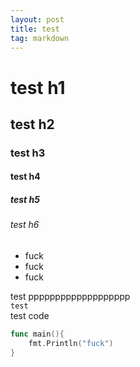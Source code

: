 ```yaml
---
layout: post
title: test
tag: markdown
---
```


# test h1
## test h2
### test h3
#### test h4
##### test h5
###### test h6
* fuck
* fuck
* fuck

test ppppppppppppppppppp <br />
`test` <br /> 
test code
``` go
func main(){
	fmt.Println("fuck")
}
```
